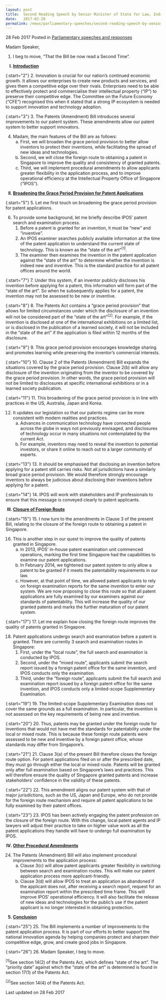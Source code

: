 ```yaml
---
layout: post
title:  Second Reading Speech by Senior Minister of State for Law, Indranee Rajah SC, on the Patents (Amendment) Bill
date:   2017-02-28
permalink: /news/parliamentary-speeches/second-reading-speech-by-senior-minister-of-state-for-law--indra4
---
```



28 Feb 2017 Posted in [Parliamentary speeches and responses](/news/parliamentary-speeches)

Madam Speaker,

1. I beg to move, “That the Bill be now read a Second Time”.

<ol style="list-style-type: upper-roman; font-weight:bold;">
<li><u>Introduction</u></li>
</ol>

{:start="2"}
2. Innovation is crucial for our nation’s continued economic growth. It allows our enterprises to create new products and services, and gives them a competitive edge over their rivals. Enterprises need to be able to effectively protect and commercialise their intellectual property (“IP”) to preserve their competitive edge. The Committee on the Future Economy (“CFE”) recognised this when it stated that a strong IP ecosystem is needed to support innovation and technology adoption.


{:start="3"}
3. The Patents (Amendment) Bill introduces several improvements to our patent system. These amendments allow our patent system to better support innovators.


<ol start="4">
<li>Madam, the main features of the Bill are as follows:

<ol style="list-style-type: lower-alpha">
<li>First, we will broaden the grace period provision to better allow inventors to protect their inventions, while facilitating the spread of new ideas and technologies.
</li>
<li>Second, we will close the foreign route to obtaining a patent in Singapore to improve the quality and consistency of granted patents.</li>
<li>Third, we will implement procedural amendments to allow applicants greater flexibility in the application process, and to improve operational efficiency at the Intellectual Property Office of Singapore (“IPOS”).

</li>
</ol>
</li>
</ol>


<ol start="2" style="list-style-type: upper-roman; font-weight:bold;">
<li><u>Broadening the Grace Period Provision for Patent Applications </u></li>
</ol>

{:start="5"}
5. Let me first touch on broadening the grace period provision for patent applications.


<ol start="6">
<li> To provide some background, let me briefly describe IPOS’ patent search and examination process.

<ol start="list-style-type: lower-alpha">
<li>Before a patent is granted for an invention, it must be “new” and “inventive”. </li>

<li>An IPOS examiner searches publicly available information at the time of the patent application to understand the current state of technology. This is known as the “state of the art”<sup>[1]</sup>. </li>

<li>The examiner then examines the invention in the patent application against the “state of the art” to determine whether the invention is indeed new and inventive. This is the standard practice for all patent offices around the world. </li>
</ol>

</li>
</ol>


{:start="7"}
7. Under this system, if an inventor publicly discloses his invention before applying for a patent, this information will form part of the “state of the art”. So when he subsequently applies for a patent, the invention may not be assessed to be new or inventive.

{:start="8"}
8. The Patents Act contains a “grace period provision” that allows for limited circumstances under which the disclosure of an invention will not be considered part of the “state of the art”<sup>[2]</sup>. For example, if the invention is disclosed at one of the international exhibitions on a limited list, or is disclosed in the publication of a learned society, it will not be included in the “state of the art” if the application is filed within 12 months of the disclosure.

{:start="9"}
9. This grace period provision encourages knowledge sharing and promotes learning while preserving the inventor’s commercial interests.

{:start="10"}
10. Clause 2 of the Patents (Amendment) Bill expands the situations covered by the grace period provision. Clause 2(b) will allow any disclosure of the invention originating from the inventor to be covered by the grace period provision. In other words, the grace period provision will not be limited to disclosures at specific international exhibitions or in a learned society publication.

{:start="11"}
11. This broadening of the grace period provision is in line with practices in the US, Australia, Japan and Korea.

<ol start="12">
<li>It updates our legislation so that our patents regime can be more consistent with modern realities and practices.

<ol style="list-style-type: lower-alpha">
<li>Advances in communication technology have connected people across the globe in ways not previously envisaged, and disclosures of technology occur in many situations not contemplated by the current Act.</li>
<li>For example, inventors may need to reveal the invention to potential investors, or share it online to reach out to a larger community of experts.</li>
</ol>

</li>
</ol>

{:start="13"}
13. It should be emphasised that disclosing an invention before applying for a patent still carries risks. Not all jurisdictions have a similarly broad grace period provision. We would therefore strongly encourage inventors to always be judicious about disclosing their inventions before applying for a patent.

{:start="14"}
14. IPOS will work with stakeholders and IP professionals to ensure that this message is conveyed clearly to patent applicants.

<ol start="3" style="list-style-type: upper-roman; font-weight: bold;">
<li><u>Closure of Foreign Route </u></li>
</ol>

{:start="15"}
15. I now turn to the amendments in Clause 3 of the present Bill, relating to the closure of the foreign route to obtaining a patent in Singapore.

<ol start="16">
<li>This is another step in our quest to improve the quality of patents granted in Singapore.

<ol style="list-style-type: lower-alpha">
<li>In 2013, IPOS’ in-house patent examination unit commenced operations, marking the first time Singapore had the capabilities to examine our patent applications.</li>
<li>In February 2014, we tightened our patent system to only allow a patent to be granted if it meets the patentability requirements in our law.</li>
<li> However, at that point of time, we allowed patent applicants to rely on foreign examination reports for the same invention to enter our system. We are now proposing to close this route so that all patent applications are fully examined by our examiners against our standards of patentability. This will increase the quality of our granted patents and marks the further maturation of our patent system.</li>
</ol>

</li>
</ol>

{:start="17"}
17. Let me explain how closing the foreign route improves the quality of patents granted in Singapore.

<ol start="18">
<li> Patent applications undergo search and examination before a patent is granted. There are currently 3 search and examination routes in Singapore:

<ol style="list-style-typer: lower-alpha">
<li> First, under the “local route”, the full search and examination is conducted by IPOS.</li>
<li>Second, under the “mixed route”, applicants submit the search report issued by a foreign patent office for the same invention, and IPOS conducts only the examination.
</li>
<li>Third, under the “foreign route”, applicants submit the full search and examination report issued by a foreign patent office for the same invention, and IPOS conducts only a limited-scope Supplementary Examination.</li>
</ol>
</li>
</ol>

{:start="19"}
19. The limited-scope Supplementary Examination does not cover the same grounds as a full examination. In particular, the invention is not assessed on the key requirements of being new and inventive.

{:start="20"}
20. Thus, patents may be granted under the foreign route for inventions that would not have met the standards for patentability under the local or mixed route. This is because these foreign route patents were assessed to be new and inventive by a foreign patent office, whose standards may differ from Singapore’s.

{:start="21"}
21. Clause 3(a) of the present Bill therefore closes the foreign route option. For patent applications filed on or after the prescribed date, they must go through either the local or mixed route. Patents will be granted only after full examination based on Singapore’s laws and practices. This will therefore ensure the quality of Singapore granted patents and increase stakeholders’ confidence in the validity of these patents.

{:start="22"}
22. This amendment aligns our patent system with that of major jurisdictions, such as the US, Japan and Europe, who do not provide for the foreign route mechanism and require all patent applications to be fully examined by their patent offices.

{:start="23"}
23. IPOS has been actively engaging the patent profession on the closure of the foreign route. With this change, local patent agents and IP lawyers will adjust their practice to take on higher value work as all the patent applications they handle will have to undergo full examination by IPOS.


<ol start="4" style="list-style-type: upper-roman; font-weight: bold;">
<li><u>Other Procedural Amendments </u></li>
</ol>

<ol start="24">
<li>The Patents (Amendment) Bill will also implement procedural improvements to the application process:

<ol style="list-style-type: lower-alpha">
<li>Clause 3(c) will allow patent applicants greater flexibility in switching between search and examination routes. This will make our patent application process more applicant-friendly.</li>
<li> Clause 3(d) will allow IPOS to treat an application as abandoned if the applicant does not, after receiving a search report, request for an examination report within the prescribed time frame. This will improve IPOS’ operational efficiency. It will also facilitate the release of new ideas and technologies for the public’s use if the patent applicant is no longer interested in obtaining protection.</li>
</ol>
</li>
</ol>

<ol start="5" style="list-style-type: uppe-roman; font-weight:bold;">
<li><u>Conclusion</u></li>
</ol>

{:start="25"}
25. The Bill implements a number of improvements to the patent application process. It is part of our efforts to better support the national innovation agenda by helping companies protect and sharpen their competitive edge, grow, and create good jobs in Singapore.

{:start="26"}
26. Madam Speaker, I beg to move.

<sup>[1]</sup>See section 14(2) of the Patents Act, which defines “state of the art”. The “priority date” against which the “state of the art” is determined is found in section 17(1) of the Patents Act. 

<sup>[2]</sup>See section 14(4) of the Patents Act. 

<p class="right-side-updated">Last updated on 28 Feb 2017</p>




